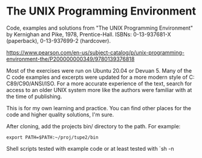 # The UNIX Programming Environment

Code, examples and solutions from "The UNIX Programming Environment" by Kernighan and Pike, 1978, Prentice-Hall. ISBNs: 0-13-937681-X (paperback), 0-13-937699-2 (hardcover). 

https://www.pearson.com/en-us/subject-catalog/p/unix-programming-environment-the/P200000000349/9780139376818

Most of the exercises were run on Ubuntu 20.04 or Devuan 5. Many of the C code examples and excerpts were updated for a more modern style of C: C89/C90/ANSI/ISO. For a more accurate experience of the text, search for access to an older UNIX system more like the authors were familiar with at the time of publishing.

This is for my own learning and practice. You can find other places for the code and higher quality solutions, I'm sure.

After cloning, add the projects bin/ directory to the path. For example:
```
export PATH=$PATH:~/proj/tupe2/bin
```

Shell scripts tested with example code or at least tested with `sh -n <script>'
